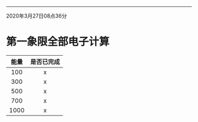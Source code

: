 ****************************
2020年3月27日08点36分
# 第一象限全部电子计算
能量|是否已完成
:-:|:-:
100|x
300|x
500|x
700|x
1000|x
